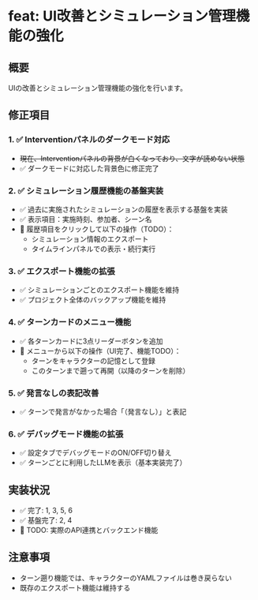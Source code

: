 # feat: UI改善とシミュレーション管理機能の強化

## 概要
UIの改善とシミュレーション管理機能の強化を行います。

## 修正項目

### 1. ✅ Interventionパネルのダークモード対応
- ~~現在、Interventionパネルの背景が白くなっており、文字が読めない状態~~
- ✅ ダークモードに対応した背景色に修正完了

### 2. ✅ シミュレーション履歴機能の基盤実装
- ✅ 過去に実施されたシミュレーションの履歴を表示する基盤を実装
- ✅ 表示項目：実施時刻、参加者、シーン名
- 🔄 履歴項目をクリックして以下の操作（TODO）：
  - シミュレーション情報のエクスポート
  - タイムラインパネルでの表示・続行実行

### 3. ✅ エクスポート機能の拡張
- ✅ シミュレーションごとのエクスポート機能を維持
- ✅ プロジェクト全体のバックアップ機能を維持

### 4. ✅ ターンカードのメニュー機能
- ✅ 各ターンカードに3点リーダーボタンを追加
- 🔄 メニューから以下の操作（UI完了、機能TODO）：
  - ターンをキャラクターの記憶として登録
  - このターンまで遡って再開（以降のターンを削除）

### 5. ✅ 発言なしの表記改善
- ✅ ターンで発言がなかった場合「（発言なし）」と表記

### 6. ✅ デバッグモード機能の拡張
- ✅ 設定タブでデバッグモードのON/OFF切り替え
- ✅ ターンごとに利用したLLMを表示（基本実装完了）

## 実装状況
- ✅ 完了: 1, 3, 5, 6
- ✅ 基盤完了: 2, 4
- 🔄 TODO: 実際のAPI連携とバックエンド機能

## 注意事項
- ターン遡り機能では、キャラクターのYAMLファイルは巻き戻らない
- 既存のエクスポート機能は維持する 